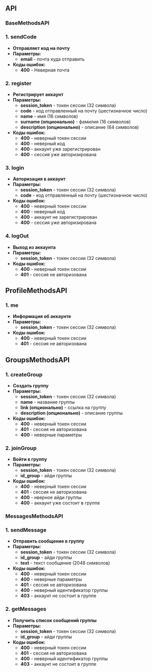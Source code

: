 ## API

### BaseMethodsAPI
### 1. sendCode
  + **Отправляет код на почту**
  + **Параметры:**
    + **email** - почта куда отправить
  + **Коды ошибок:**
    + **400** - Неверная почта

### 2. register
  + **Регистрирует аккаунт**
  + **Параметры:**
    + **session_token** - токен сессии (32 символа)
    + **code** - код отправленный на почту (шестизначное число)
    + **name** - имя (16 символов)
    + **surname (опционально)** - фамилия (16 символов)
    + **description (опционально)** - описание (64 символов)
  + **Коды ошибок:**
    + **400** - неверный токен сессии
    + **400** - неверный код
    + **400** - аккаунт уже зарегистрирован
    + **400** - сессия уже авторизирована

### 3. login
  + **Авторизация в аккаунт**
  + **Параметры:**
    + **session_token** - токен сессии (32 символа)
    + **code** - код отправленный на почту (шестизначное число)
  + **Коды ошибок:**
    + **400** - неверный токен сессии
    + **400** - неверный код
    + **400** - аккаунт не зарегистрирован
    + **400** - сессия уже авторизирована

### 4. logOut
  + **Выход из аккаунта**
  + **Параметры:**
    + **session_token** - токен сессии (32 символа)
  + **Коды ошибок:**
    + **400** - неверный токен сессии
    + **401** - сессия не авторизована

## ProfileMethodsAPI

### 1. me
  + **Информация об аккаунте**
  + **Параметры:**
    + **session_token** - токен сессии (32 символа)
  + **Коды ошибок:**
    + **400** - неверный токен сессии
    + **401** - сессия не авторизована

## GroupsMethodsAPI

### 1. createGroup
  + **Создать группу**
  + **Параметры:**
    + **session_token** - токен сессии (32 символа)
    + **name** - название группы
    + **link (опционально)** - ссылка на группу
    + **description (опционально)** - описание группы
  + **Коды ошибок:**
    + **400** - неверный токен сессии
    + **401** - сессия не авторизована
    + **400** - неверные параметры

### 2. joinGroup
  + **Войти в группу**
  + **Параметры:**
    + **session_token** - токен сессии (32 символа)
    + **id_group** - айди группы
  + **Коды ошибок:**
    + **400** - неверный токен сессии
    + **401** - сессия не авторизована
    + **400** - нверное айди группы
    + **400** - аккаунт уже состоит в группе

### MessagesMethodsAPI

### 1. sendMessage
  + **Отправить сообщение в группу**
  + **Параметры:**
    + **session_token** - токен сессии (32 символа)
    + **id_group** - айди группы
    + **text** - текст сообщение (2048 символов)
  + **Коды ошибок:**
    + **400** - неверный токен сессии
    + **400** - неверные параметры
    + **401** - сессия не авторизована
    + **400** - неверный идентификатор группы
    + **403** - аккаунт не состоит в группе

### 2. getMessages
  + **Получить список сообщений группы**
  + **Параметры:**
    + **session_token** - токен сессии (32 символа)
    + **id_group** - айди группы
  + **Коды ошибок:**
    + **400** - неверный токен сессии
    + **401** - сессия не авторизована
    + **400** - неверный идентификатор группы
    + **403** - аккаунт не состоит в группе